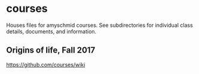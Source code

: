# courses

Houses files for amyschmid courses. See subdirectories for individual class details, documents, and information.

## Origins of life, Fall 2017

https://github.com/courses/wiki
